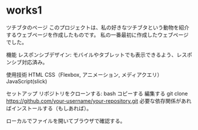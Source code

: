 # works1
ツチブタのページ
このプロジェクトは、私の好きなツチブタという動物を紹介するウェブページを作成したものです。
私の一番最初に作成したウェブページでした。

機能
レスポンシブデザイン: モバイルやタブレットでも表示できるよう、レスポンシブ対応済み。

使用技術
HTML
CSS（Flexbox, アニメーション, メディアクエリ）
JavaScript(slick)

セットアップ
リポジトリをクローンする:
bash
コピーする
編集する
git clone https://github.com/your-username/your-repository.git
必要な依存関係があればインストールする（もしあれば）。

ローカルでファイルを開いてブラウザで確認する。